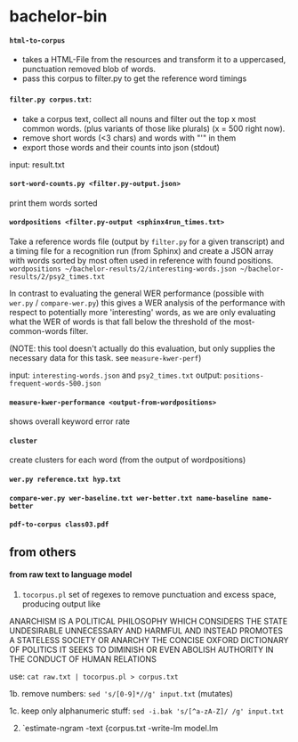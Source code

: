 # bachelor-bin

#### `html-to-corpus`
- takes a HTML-File from the resources and transform it to a uppercased, punctuation removed blob of words.
- pass this corpus to filter.py to get the reference word timings

#### `filter.py corpus.txt`:
- take a corpus text, collect all nouns and filter out the top x most common words. (plus variants of those like plurals) (x = 500 right now).
- remove short words (<3 chars) and words with "'" in them
- export those words and their counts into json (stdout)

input: result.txt

#### `sort-word-counts.py <filter.py-output.json>`
print them words sorted

#### `wordpositions <filter.py-output <sphinx4run_times.txt>`
Take a reference words file (output by `filter.py` for a given transcript) and a timing file for a recognition run (from Sphinx) and create a JSON array with words sorted by most often used in reference with found positions.
`wordpositions ~/bachelor-results/2/interesting-words.json ~/bachelor-results/2/psy2_times.txt`

In contrast to evaluating the general WER performance (possible with `wer.py` / `compare-wer.py`) this gives a WER analysis of the performance with respect to potentially more 'interesting' words, as we are only evaluating what the WER of words is that fall below the threshold of the most-common-words filter.

  (NOTE: this tool doesn't actually do this evaluation, but only supplies the necessary data for this task. see `measure-kwer-perf`)


input: `interesting-words.json` and `psy2_times.txt`
output: `positions-frequent-words-500.json`

#### `measure-kwer-performance <output-from-wordpositions>`
shows overall keyword error rate

#### `cluster`
create clusters for each word (from the output of wordpositions)

#### `wer.py reference.txt hyp.txt`
#### `compare-wer.py wer-baseline.txt wer-better.txt name-baseline name-better`

#### `pdf-to-corpus class03.pdf`

## from others
#### from raw text to language model

1. `tocorpus.pl`
set of regexes to remove punctuation and excess space, producing output like

  ANARCHISM IS A POLITICAL PHILOSOPHY WHICH CONSIDERS THE STATE UNDESIRABLE UNNECESSARY AND HARMFUL AND INSTEAD PROMOTES A STATELESS SOCIETY OR ANARCHY
  THE CONCISE OXFORD DICTIONARY OF POLITICS
  IT SEEKS TO DIMINISH OR EVEN ABOLISH AUTHORITY IN THE CONDUCT OF HUMAN RELATIONS

use: `cat raw.txt | tocorpus.pl > corpus.txt`

1b. remove numbers:
`sed 's/[0-9]*//g' input.txt` (mutates)

1c. keep only alphanumeric stuff:
`sed -i.bak 's/[^a-zA-Z]/ /g' input.txt`

2. `estimate-ngram -text {corpus.txt -write-lm model.lm


